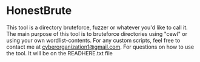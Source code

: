 # HonestBrute
This tool is a directory bruteforce, fuzzer or whatever you'd like to call it. The main purpose of this tool is to bruteforce directories using "cewl" or using your own wordlist-contents. For any custom scripts, feel free to contact me at cyberorganization1@gmail.com. For questions on how to use the tool. It will be on the READHERE.txt file  
